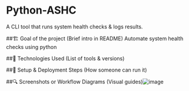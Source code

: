 # Python-ASHC
A CLI tool that runs system health checks & logs results.

##🏗️ Goal of the project (Brief intro in README)
Automate system health checks using python

##🚀 Technologies Used (List of tools & versions)
	
##📌 Setup & Deployment Steps (How someone can run it)
  
##🔍 Screenshots or Workflow Diagrams (Visual guides)![image](https://github.com/user-attachments/assets/2ba88972-d053-494e-8d13-7bf008763e05)
